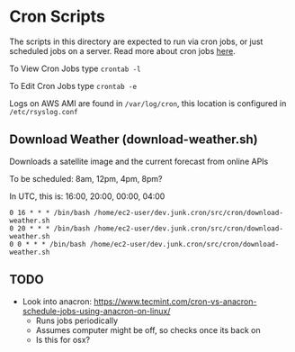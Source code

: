 # Cron Scripts

The scripts in this directory are expected to run via cron jobs, or just scheduled jobs on a server. Read more about cron jobs [here](https://ostechnix.com/a-beginners-guide-to-cron-jobs/).

To View Cron Jobs type `crontab -l`

To Edit Cron Jobs type `crontab -e`

Logs on AWS AMI are found in `/var/log/cron`, this location is configured in `/etc/rsyslog.conf`

## Download Weather (download-weather.sh)
Downloads a satellite image and the current forecast from online APIs

To be scheduled: 8am, 12pm, 4pm, 8pm?

In UTC, this is: 16:00, 20:00, 00:00, 04:00

```
0 16 * * * /bin/bash /home/ec2-user/dev.junk.cron/src/cron/download-weather.sh
0 20 * * * /bin/bash /home/ec2-user/dev.junk.cron/src/cron/download-weather.sh
0 0 * * * /bin/bash /home/ec2-user/dev.junk.cron/src/cron/download-weather.sh
```

## TODO
- Look into anacron: https://www.tecmint.com/cron-vs-anacron-schedule-jobs-using-anacron-on-linux/
    - Runs jobs periodically
    - Assumes computer might be off, so checks once its back on
    - Is this for osx?

